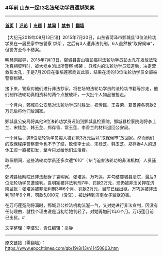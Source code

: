 ### 4年前 山东一起13名法轮功学员遭绑架案

---

#### [首页](../../../..?n11450803) &nbsp;|&nbsp; [评论](../../../../../epoch-comment?n11450803) &nbsp;|&nbsp; [专题](../../../../../epoch-special?n11450803) &nbsp;|&nbsp; [禁闻](../../../../../epoch-news?n11450803) &nbsp;|&nbsp; [禁书](../../../../../books?n11450803) &nbsp;|&nbsp; [翻墙](https://github.com/gfw-breaker/nogfw/blob/master/README.md?n11450803)


<div class="post_content" id="artbody" itemprop="articleBody">
 <!-- article content begin -->
 <p>
  【大纪元2019年08月13日讯】2015年7月20日，山东省菏泽市鄄城县13位法轮功学员在一居民家中被警察
  <ok href="https://www.epochtimes.com/gb/tag/%E7%BB%91%E6%9E%B6.html">
   绑架
  </ok>
  ，之后有3人遭非法判刑，6人虽然被“取保候审”，但警方至今不结案。
 </p>
 <p>
  明慧网报导，2015年7月13日，鄄城县吉山镇彭庙村法轮功学员彭太孔在发放法轮功真相资料时，被大埝乡派出所警察
  <ok href="https://www.epochtimes.com/gb/tag/%E7%BB%91%E6%9E%B6.html">
   绑架
  </ok>
  。县城内的法轮功学员知道后，决定营救彭太孔，于是7月20日在张培莲家商议此事，结果在场的13位法轮功学员全部被警察绑架。
 </p>
 <p>
  接下来，警察对他们进行非法抄家，将在场的法轮功学员的法轮功书籍等抄走，他们制作法轮功真相资料的两个点被破坏，一大批个人物品被抢走。
 </p>
 <p>
  一个月内，鄄城县公安局对法轮功学员时胜堂、祝传民、王春荣、葛景莲各罚款2万元后将他们放回家。
 </p>
 <p>
  鄄城县公安局将其他9位法轮功学员诬陷到鄄城县检察院。鄄城县检察院则将李士兰、宋桂芝、韩玉芝、郑存香、常玉莲、李香兰的材料退回公安局。
 </p>
 <p>
  一个月后，这6位法轮功学员每人被罚款3万元后以“取保候审”放回家。然而他们的取保程序警察至今也不予了结，致使李士兰、宋桂芝、韩玉芝、郑存香4人的退休工资一直被扣发，至今只发给他们生活费。
 </p>
 <p>
  取保期间，这些法轮功学员还多次遭“610”（专门迫害法轮功的非法机构）人员骚扰。
 </p>
 <p>
  鄄城县检察院还非法起诉了袁明宪、张培莲、万巧莲，并勾结鄄城县法院，最后3位法轮功学员遭诬判。袁明宪被非法判刑7年、罚款2万元，现仍被非法关押在济南监狱；张培莲被非法判刑3年6个月、罚款2万元，目前已经出狱。万巧莲被非法判刑1年6个月、罚款5,000元（没交），被劫持到济南女子监狱迫害。
 </p>
 <p>
  在万巧莲冤刑将满时，鄄城县公检法机构沆瀣一气，又对她进行非法宣判，因没有任何理由，就找个理由说是当初给她判轻了，对她再加刑1年6个月。万巧莲目前已出狱。#
 </p>
 <p>
  文字整理：李洁思，责任编辑：高静
 </p>
 <!-- article content end -->
 <div id="below_article_ad">
 </div>
</div>


---

原文链接（需翻墙）：https://www.epochtimes.com/gb/19/8/13/n11450803.htm